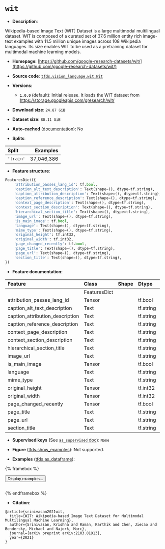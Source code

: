 <div itemscope itemtype="http://schema.org/Dataset">
  <div itemscope itemprop="includedInDataCatalog" itemtype="http://schema.org/DataCatalog">
    <meta itemprop="name" content="TensorFlow Datasets" />
  </div>
  <meta itemprop="name" content="wit" />
  <meta itemprop="description" content="Wikipedia-based Image Text (WIT) Dataset is a large multimodal multilingual&#10;dataset. WIT is composed of a curated set of 37.6 million entity rich image-text&#10;examples with 11.5 million unique images across 108 Wikipedia languages. Its&#10;size enables WIT to be used as a pretraining dataset for multimodal machine&#10;learning models.&#10;&#10;To use this dataset:&#10;&#10;```python&#10;import tensorflow_datasets as tfds&#10;&#10;ds = tfds.load(&#x27;wit&#x27;, split=&#x27;train&#x27;)&#10;for ex in ds.take(4):&#10;  print(ex)&#10;```&#10;&#10;See [the guide](https://www.tensorflow.org/datasets/overview) for more&#10;informations on [tensorflow_datasets](https://www.tensorflow.org/datasets).&#10;&#10;" />
  <meta itemprop="url" content="https://www.tensorflow.org/datasets/catalog/wit" />
  <meta itemprop="sameAs" content="https://github.com/google-research-datasets/wit/" />
  <meta itemprop="citation" content="@article{srinivasan2021wit,&#10;  title={WIT: Wikipedia-based Image Text Dataset for Multimodal Multilingual Machine Learning},&#10;  author={Srinivasan, Krishna and Raman, Karthik and Chen, Jiecao and Bendersky, Michael and Najork, Marc},&#10;  journal={arXiv preprint arXiv:2103.01913},&#10;  year={2021}&#10;}" />
</div>

# `wit`


*   **Description**:

Wikipedia-based Image Text (WIT) Dataset is a large multimodal multilingual
dataset. WIT is composed of a curated set of 37.6 million entity rich image-text
examples with 11.5 million unique images across 108 Wikipedia languages. Its
size enables WIT to be used as a pretraining dataset for multimodal machine
learning models.

*   **Homepage**:
    [https://github.com/google-research-datasets/wit/](https://github.com/google-research-datasets/wit/)

*   **Source code**:
    [`tfds.vision_language.wit.Wit`](https://github.com/tensorflow/datasets/tree/master/tensorflow_datasets/vision_language/wit/wit.py)

*   **Versions**:

    *   **`1.0.0`** (default): Initial release. It loads the WIT dataset from
        https://storage.googleapis.com/gresearch/wit/

*   **Download size**: `24.87 GiB`

*   **Dataset size**: `80.11 GiB`

*   **Auto-cached**
    ([documentation](https://www.tensorflow.org/datasets/performances#auto-caching)):
    No

*   **Splits**:

Split     | Examples
:-------- | ---------:
`'train'` | 37,046,386

*   **Feature structure**:

```python
FeaturesDict({
    'attribution_passes_lang_id': tf.bool,
    'caption_alt_text_description': Text(shape=(), dtype=tf.string),
    'caption_attribution_description': Text(shape=(), dtype=tf.string),
    'caption_reference_description': Text(shape=(), dtype=tf.string),
    'context_page_description': Text(shape=(), dtype=tf.string),
    'context_section_description': Text(shape=(), dtype=tf.string),
    'hierarchical_section_title': Text(shape=(), dtype=tf.string),
    'image_url': Text(shape=(), dtype=tf.string),
    'is_main_image': tf.bool,
    'language': Text(shape=(), dtype=tf.string),
    'mime_type': Text(shape=(), dtype=tf.string),
    'original_height': tf.int32,
    'original_width': tf.int32,
    'page_changed_recently': tf.bool,
    'page_title': Text(shape=(), dtype=tf.string),
    'page_url': Text(shape=(), dtype=tf.string),
    'section_title': Text(shape=(), dtype=tf.string),
})
```

*   **Feature documentation**:

Feature                         | Class        | Shape | Dtype     | Description
:------------------------------ | :----------- | :---- | :-------- | :----------
                                | FeaturesDict |       |           |
attribution_passes_lang_id      | Tensor       |       | tf.bool   |
caption_alt_text_description    | Text         |       | tf.string |
caption_attribution_description | Text         |       | tf.string |
caption_reference_description   | Text         |       | tf.string |
context_page_description        | Text         |       | tf.string |
context_section_description     | Text         |       | tf.string |
hierarchical_section_title      | Text         |       | tf.string |
image_url                       | Text         |       | tf.string |
is_main_image                   | Tensor       |       | tf.bool   |
language                        | Text         |       | tf.string |
mime_type                       | Text         |       | tf.string |
original_height                 | Tensor       |       | tf.int32  |
original_width                  | Tensor       |       | tf.int32  |
page_changed_recently           | Tensor       |       | tf.bool   |
page_title                      | Text         |       | tf.string |
page_url                        | Text         |       | tf.string |
section_title                   | Text         |       | tf.string |

*   **Supervised keys** (See
    [`as_supervised` doc](https://www.tensorflow.org/datasets/api_docs/python/tfds/load#args)):
    `None`

*   **Figure**
    ([tfds.show_examples](https://www.tensorflow.org/datasets/api_docs/python/tfds/visualization/show_examples)):
    Not supported.

*   **Examples**
    ([tfds.as_dataframe](https://www.tensorflow.org/datasets/api_docs/python/tfds/as_dataframe)):

<!-- mdformat off(HTML should not be auto-formatted) -->

{% framebox %}

<button id="displaydataframe">Display examples...</button>
<div id="dataframecontent" style="overflow-x:auto"></div>
<script>
const url = "https://storage.googleapis.com/tfds-data/visualization/dataframe/wit-1.0.0.html";
const dataButton = document.getElementById('displaydataframe');
dataButton.addEventListener('click', async () => {
  // Disable the button after clicking (dataframe loaded only once).
  dataButton.disabled = true;

  const contentPane = document.getElementById('dataframecontent');
  try {
    const response = await fetch(url);
    // Error response codes don't throw an error, so force an error to show
    // the error message.
    if (!response.ok) throw Error(response.statusText);

    const data = await response.text();
    contentPane.innerHTML = data;
  } catch (e) {
    contentPane.innerHTML =
        'Error loading examples. If the error persist, please open '
        + 'a new issue.';
  }
});
</script>

{% endframebox %}

<!-- mdformat on -->

*   **Citation**:

```
@article{srinivasan2021wit,
  title={WIT: Wikipedia-based Image Text Dataset for Multimodal Multilingual Machine Learning},
  author={Srinivasan, Krishna and Raman, Karthik and Chen, Jiecao and Bendersky, Michael and Najork, Marc},
  journal={arXiv preprint arXiv:2103.01913},
  year={2021}
}
```

